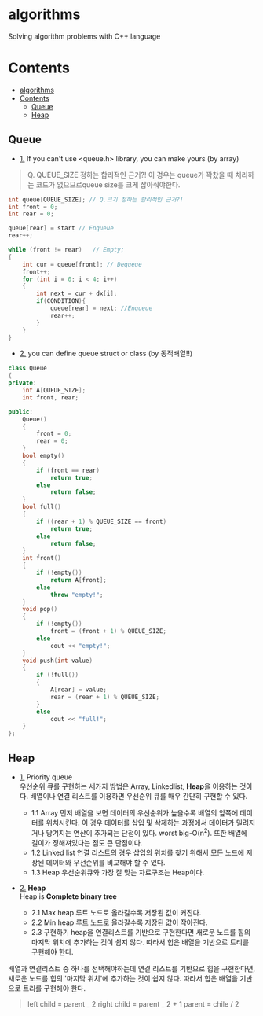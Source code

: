# algorithms

Solving algorithm problems with C++ language

# Contents

- [algorithms](#algorithms)
- [Contents](#contents)
  - [Queue](#queue)
  - [Heap](#heap)

## Queue

- [1.](DFSBFS/dijstra) If you can't use <queue.h> library, you can make yours (by array)

> Q. QUEUE_SIZE 정하는 합리적인 근거?!
> 이 경우는 queue가 꽉찼을 때 처리하는 코드가 없으므로queue size를 크게 잡아줘야한다.

```C++
int queue[QUEUE_SIZE]; // Q.크기 정하는 합리적인 근거?!
int front = 0;
int rear = 0;

queue[rear] = start // Enqueue
rear++;

while (front != rear)   // Empty;
{
    int cur = queue[front]; // Dequeue
    front++;
    for (int i = 0; i < 4; i++)
    {
        int next = cur + dx[i];
        if(CONDITION){
            queue[rear] = next; //Enqueue
            rear++;
        }
    }
}
```

- [2.](DFSBFS/dijstra) you can define queue struct or class (by 동적배열!!)

```C++
class Queue
{
private:
    int A[QUEUE_SIZE];
    int front, rear;

public:
    Queue()
    {
        front = 0;
        rear = 0;
    }
    bool empty()
    {
        if (front == rear)
            return true;
        else
            return false;
    }
    bool full()
    {
        if ((rear + 1) % QUEUE_SIZE == front)
            return true;
        else
            return false;
    }
    int front()
    {
        if (!empty())
            return A[front];
        else
            throw "empty!";
    }
    void pop()
    {
        if (!empty())
            front = (front + 1) % QUEUE_SIZE;
        else
            cout << "empty!";
    }
    void push(int value)
    {
        if (!full())
        {
            A[rear] = value;
            rear = (rear + 1) % QUEUE_SIZE;
        }
        else
            cout << "full!";
    }
};
```

## Heap

- [1.](DFSBFS/dijstra) Priority queue</br>
  우선순위 큐를 구현하는 세가지 방법은 Array, Linkedlist, **Heap**을 이용하는 것이다. 배열이나 연결 리스트를 이용하면 우선순위 큐를 매우 간단히 구현할 수 있다.

  - 1.1 Array
    먼저 배열을 보면 데이터의 우선순위가 높을수록 배열의 앞쪽에 데이터를 위치시킨다. 이 경우 데이터를 삽입 및 삭제하는 과정에서 데이터가 밀려지거나 당겨지는 연산이 추가되는 단점이 있다. worst big-O(n<sup>2</sup>). 또한 배열에 길이가 정해져있다는 점도 큰 단점이다.
  - 1.2 Linked list
    연결 리스트의 경우 삽입의 위치를 찾기 위해서 모든 노드에 저장된 데이터와 우선순위를 비교해야 할 수 있다.
  - 1.3 Heap
    우선순위큐와 가장 잘 맞는 자료구조는 Heap이다.

- [2.](DFSBFS/dijstra) **Heap**</br>
  Heap is **Complete binary tree**
  - 2.1 Max heap
    루트 노드로 올라갈수록 저장된 값이 커진다.
  - 2.2 Min heap
    루트 노드로 올라갈수록 저장된 값이 작아진다.
  - 2.3 구현하기
    heap을 연결리스트를 기반으로 구현한다면 새로운 노드를 힙의 마지막 위치에 추가하는 것이 쉽지 않다. 따라서 힙은 배열을 기반으로 트리를 구현해야 한다.

배열과 연결리스트 중 하나를 선택해야하는데 연결 리스트를 기반으로 힙을 구현한다면, 새로운 노드를 힙의 '마지막 위치'에 추가하는 것이 쉽지 않다. 따라서 힙은 배열을 기반으로 트리를 구현해야 한다.

> left child = parent _ 2
> right child = parent _ 2 + 1
> parent = chile / 2
